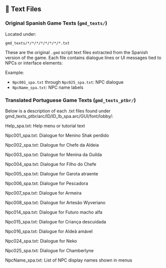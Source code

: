 
## 📝 Text Files

### Original Spanish Game Texts (`gmd_texts/`)

Located under:

```
gmd_texts/*/*/*/*/*/*/*/*.txt
```

These are the original `.gmd` script text files extracted from the Spanish version of the game. Each file contains dialogue lines or UI messages tied to NPCs or interface elements:

Example:

* `Npc001_spa.txt` through `Npc025_spa.txt`: NPC dialogue
* `NpcName_spa.txt`: NPC name labels

### Translated Portuguese Game Texts (`gmd_texts_ptbr/`)

Below is a description of each .txt files found under gmd_texts_ptbr/arc/ID/ID_lb_spa.arc/GUI/font/lobby/:

Help_spa.txt: Help menu or tutorial text

Npc001_spa.txt: Dialogue for Menino Shak perdido

Npc002_spa.txt: Dialogue for Chefe da Aldeia

Npc003_spa.txt: Dialogue for Menina da Guilda

Npc004_spa.txt: Dialogue for Filho do Chefe

Npc005_spa.txt: Dialogue for Garota atraente

Npc006_spa.txt: Dialogue for Pescadora

Npc007_spa.txt: Dialogue for Armeira

Npc008_spa.txt: Dialogue for Artesão Wyveriano

Npc014_spa.txt: Dialogue for Futuro macho alfa

Npc015_spa.txt: Dialogue for Criança descuidada

Npc016_spa.txt: Dialogue for Aldeã amável

Npc024_spa.txt: Dialogue for Neko

Npc025_spa.txt: Dialogue for Chamberlyne

NpcName_spa.txt: List of NPC display names shown in menus

